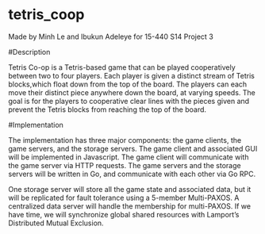 tetris_coop
===========

Made by Minh Le and Ibukun Adeleye for 15-440 S14 Project 3 

#Description

Tetris Co-op is a Tetris-based game that can be played cooperatively between two to four players. Each player is given a distinct stream of Tetris blocks,which float down from the top of the board. The players can each move their distinct piece anywhere down the board, at varying speeds. The goal is for the players to cooperative clear lines with the pieces given and prevent the Tetris blocks from reaching the top of the board. 

#Implementation

The implementation has three major components: the game clients, the game servers, and the storage servers. The game client and associated GUI will be implemented in Javascript. The game client will communicate with the game server via HTTP requests. The game servers and the storage servers will be written in Go, and communicate with each other via Go RPC. 

One storage server will store all the game state and associated data, but it will be replicated for fault tolerance using a 5-member Multi-PAXOS. A centralized data server will handle the membership for multi-PAXOS. If we have time, we will synchronize global shared resources with Lamport’s Distributed Mutual Exclusion.

